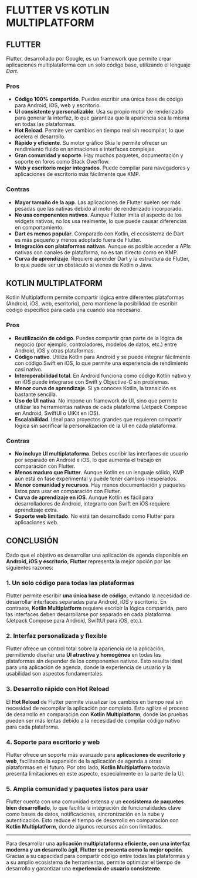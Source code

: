 # FLUTTER VS KOTLIN MULTIPLATFORM
## FLUTTER
Flutter, desarrollado por Google, es un framework que permite crear aplicaciones multiplataforma con un solo código base, utilizando el lenguaje *Dart*.

### Pros
- **Código 100% compartido**. Puedes escribir una única base de código para Android, iOS, web y escritorio.
- **UI consistente y personalizable**. Usa su propio motor de renderizado para generar la interfaz, lo que garantiza que la apariencia sea la misma en todas las plataformas.
- **Hot Reload**. Permite ver cambios en tiempo real sin recompilar, lo que acelera el desarrollo.
- **Rápido y eficiente**. Su motor gráfico Skia le permite ofrecer un rendimiento fluido en animaciones e interfaces complejas.
- **Gran comunidad y soporte**. Hay muchos paquetes, documentación y soporte en foros como Stack Overflow.
- **Web y escritorio mejor integrados**. Puede compilar para navegadores y aplicaciones de escritorio más fácilmente que KMP.

### Contras
- **Mayor tamaño de la app**. Las aplicaciones de Flutter suelen ser más pesadas que las nativas debido al motor de renderizado incorporado.
- **No usa componentes nativos**. Aunque Flutter imita el aspecto de los widgets nativos, no los usa realmente, lo que puede causar diferencias en comportamiento.
- **Dart es menos popular**. Comparado con Kotlin, el ecosistema de Dart es más pequeño y menos adoptado fuera de Flutter.
- **Integración con plataformas nativas**. Aunque es posible acceder a APIs nativas con canales de plataforma, no es tan directo como en KMP.
- **Curva de aprendizaje**. Requiere aprender Dart y la estructura de Flutter, lo que puede ser un obstáculo si vienes de Kotlin o Java.

## KOTLIN MULTIPLATFORM
Kotlin Multiplatform permite compartir lógica entre diferentes plataformas (Android, iOS, web, escritorio), pero mantiene la posibilidad de escribir código específico para cada una cuando sea necesario.

### Pros
- **Reutilización de código**. Puedes compartir gran parte de la lógica de negocio (por ejemplo, controladores, modelos de datos, etc.) entre Android, iOS y otras plataformas.
- **Código nativo**. Utiliza Kotlin para Android y se puede integrar fácilmente con código Swift en iOS, lo que permite una experiencia de rendimiento casi nativo.
- **Interoperabilidad total**. En Android funciona como código Kotlin nativo y en iOS puede integrarse con Swift y Objective-C sin problemas.
- **Menor curva de aprendizaje**. Si ya conoces Kotlin, la transición es bastante sencilla.
- **Uso de UI nativa**. No impone un framework de UI, sino que permite utilizar las herramientas nativas de cada plataforma (Jetpack Compose en Android, SwiftUI o UIKit en iOS).
- **Escalabilidad**. Ideal para proyectos grandes que requieren compartir lógica sin sacrificar la personalización de la UI en cada plataforma.

### Contras
- **No incluye UI multiplataforma**. Debes escribir las interfaces de usuario por separado en Android e iOS, lo que aumenta el trabajo en comparación con Flutter.
- **Menos maduro que Flutter**. Aunque Kotlin es un lenguaje sólido, KMP aún está en fase experimental y puede tener cambios inesperados.
- **Menor comunidad y recursos**. Hay menos documentación y paquetes listos para usar en comparación con Flutter.
- **Curva de aprendizaje en iOS**. Aunque Kotlin es fácil para desarrolladores de Android, integrarlo con Swift en iOS requiere aprendizaje extra.
- **Soporte web limitado**. No está tan desarrollado como Flutter para aplicaciones web.

## CONCLUSIÓN
Dado que el objetivo es desarrollar una aplicación de agenda disponible en **Android, iOS y escritorio**, **Flutter** representa la mejor opción por las siguientes razones:  

### **1️. Un solo código para todas las plataformas**  
Flutter permite escribir **una única base de código**, evitando la necesidad de desarrollar interfaces separadas para Android, iOS y escritorio. En contraste, **Kotlin Multiplatform** requiere escribir la lógica compartida, pero las interfaces deben desarrollarse por separado en cada plataforma (Jetpack Compose para Android, SwiftUI para iOS, etc.).  

### **2. Interfaz personalizada y flexible**  
Flutter ofrece un control total sobre la apariencia de la aplicación, permitiendo diseñar una **UI atractiva y homogénea** en todas las plataformas sin depender de los componentes nativos. Esto resulta ideal para una aplicación de agenda, donde la experiencia de usuario y la usabilidad son aspectos fundamentales.  

### **3️. Desarrollo rápido con Hot Reload**  
El **Hot Reload** de Flutter permite visualizar los cambios en tiempo real sin necesidad de recompilar la aplicación por completo. Esto agiliza el proceso de desarrollo en comparación con **Kotlin Multiplatform**, donde las pruebas pueden ser más lentas debido a la necesidad de compilar código nativo para cada plataforma.  

### **4️. Soporte para escritorio y web**  
Flutter ofrece un soporte más avanzado para **aplicaciones de escritorio y web**, facilitando la expansión de la aplicación de agenda a otras plataformas en el futuro. Por otro lado, **Kotlin Multiplatform** todavía presenta limitaciones en este aspecto, especialmente en la parte de la UI.  

### **5️. Amplia comunidad y paquetes listos para usar**  
Flutter cuenta con una comunidad extensa y un **ecosistema de paquetes bien desarrollado**, lo que facilita la integración de funcionalidades clave como bases de datos, notificaciones, sincronización en la nube y autenticación. Esto reduce el tiempo de desarrollo en comparación con **Kotlin Multiplatform**, donde algunos recursos aún son limitados.  

---

Para desarrollar una **aplicación multiplataforma eficiente, con una interfaz moderna y un desarrollo ágil**, **Flutter se presenta como la mejor opción**. Gracias a su capacidad para compartir código entre todas las plataformas y a su amplio ecosistema de herramientas, permite optimizar el tiempo de desarrollo y garantizar una **experiencia de usuario consistente**.